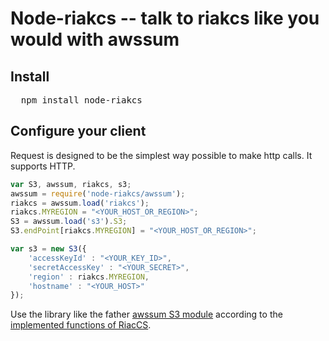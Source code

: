 # Node-riakcs -- talk to riakcs like you would with awssum

## Install

<pre>
  npm install node-riakcs
</pre>

## Configure your client 

Request is designed to be the simplest way possible to make http calls. It supports HTTP.

```javascript
var S3, awssum, riakcs, s3;
awssum = require('node-riakcs/awssum');
riakcs = awssum.load('riakcs');
riakcs.MYREGION = "<YOUR_HOST_OR_REGION>";
S3 = awssum.load('s3').S3;
S3.endPoint[riakcs.MYREGION] = "<YOUR_HOST_OR_REGION>";

var s3 = new S3({
    'accessKeyId' : "<YOUR_KEY_ID>",
    'secretAccessKey' : "<YOUR_SECRET>",
    'region' : riakcs.MYREGION,
    'hostname' : "<YOUR_HOST>"
});
```

Use the library like the father [awssum S3 module](https://github.com/appsattic/node-awssum) according to the [implemented functions of RiacCS](http://docs.basho.com/riakcs/latest/references/apis/storage/#API-Feature-Comparison).
